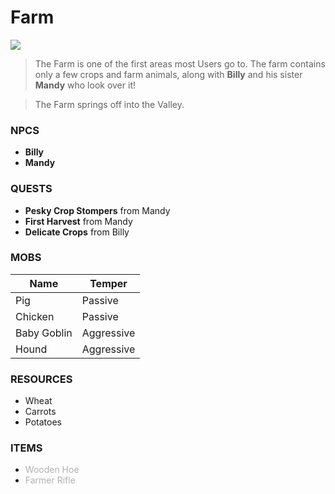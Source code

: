 # **Farm**
![](/wiki/docs/img/Farm.png)
> The Farm is one of the first areas most Users go to. The farm contains only a few crops and farm animals, along with **Billy** and his sister **Mandy** who look over it! 

> The Farm springs off into the Valley.

### **NPCS**
- **Billy**
- **Mandy**

### **QUESTS**
- **Pesky Crop Stompers** from Mandy
- **First Harvest** from Mandy
- **Delicate Crops** from Billy
  
### **MOBS**
**Name** | **Temper**
------------ | -------------
Pig | Passive
Chicken | Passive
Baby Goblin | Aggressive
Hound | Aggressive

### **RESOURCES**
- Wheat
- Carrots
- Potatoes

### **ITEMS**
- <span style="color:#B0B0B0;">Wooden Hoe</span>
- <span style="color:#B0B0B0;">Farmer Rifle</span>
